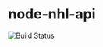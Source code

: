 # node-nhl-api
[![Build Status](https://travis-ci.com/esilverm/node-nhl-api.svg?token=3cy6pRwSP7RhixpwXPpq&branch=master)](https://travis-ci.com/esilverm/node-nhl-api)
